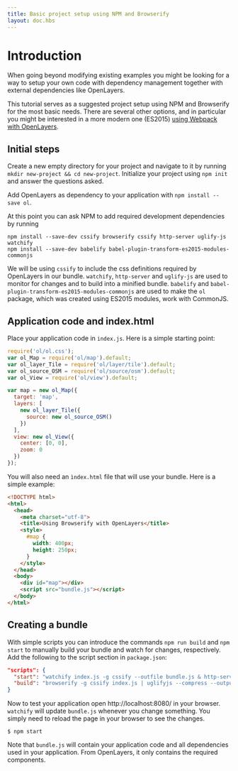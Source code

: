 ```yaml
---
title: Basic project setup using NPM and Browserify
layout: doc.hbs
---
```


# Introduction

When going beyond modifying existing examples you might be looking for a way to setup your own code with dependency management together with external dependencies like OpenLayers.

This tutorial serves as a suggested project setup using NPM and Browserify for the most basic needs. There are several other options, and in particular you might be interested in a more modern one (ES2015) [using Webpack with OpenLayers](https://gist.github.com/tschaub/79025aef325cd2837364400a105405b8).

## Initial steps

Create a new empty directory for your project and navigate to it by running `mkdir new-project && cd new-project`. Initialize your project using `npm init` and answer the questions asked.

Add OpenLayers as dependency to your application with `npm install --save ol`.

At this point you can ask NPM to add required development dependencies by running
```
npm install --save-dev cssify browserify cssify http-server uglify-js watchify
npm install --save-dev babelify babel-plugin-transform-es2015-modules-commonjs
```
We will be using `cssify` to include the css definitions required by OpenLayers in our bundle. `watchify`, `http-server` and `uglify-js` are used to monitor for changes and to build into a minified bundle. `babelify` and `babel-plugin-transform-es2015-modules-commonjs` are used to make the `ol` package, which was created using ES2015 modules, work with CommonJS.

## Application code and index.html

Place your application code in `index.js`. Here is a simple starting point:

```js
require('ol/ol.css');
var ol_Map = require('ol/map').default;
var ol_layer_Tile = require('ol/layer/tile').default;
var ol_source_OSM = require('ol/source/osm').default;
var ol_View = require('ol/view').default;

var map = new ol_Map({
  target: 'map',
  layers: [
    new ol_layer_Tile({
      source: new ol_source_OSM()
    })
  ],
  view: new ol_View({
    center: [0, 0],
    zoom: 0
  })
});
```

You will also need an `ìndex.html` file that will use your bundle. Here is a simple example:

```html
<!DOCTYPE html>
<html>
  <head>
    <meta charset="utf-8">
    <title>Using Browserify with OpenLayers</title>
    <style>
      #map {
        width: 400px;
        height: 250px;
      }
    </style>
  </head>
  <body>
    <div id="map"></div>
    <script src="bundle.js"></script>
  </body>
</html>
```

## Creating a bundle

With simple scripts you can introduce the commands `npm run build` and `npm start` to manually build your bundle and watch for changes, respectively. Add the following to the script section in `package.json`:

```json
"scripts": {
  "start": "watchify index.js -g cssify --outfile bundle.js & http-server",
  "build": "browserify -g cssify index.js | uglifyjs --compress --output bundle.js"
}
```
Now to test your application open http://localhost:8080/ in your browser. `watchify` will update `bundle.js` whenever you change something. You simply need to reload the page in your browser to see the changes.
```
$ npm start
```

Note that `bundle.js` will contain your application code and all dependencies used in your application. From OpenLayers, it only contains the required components.
